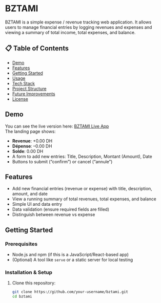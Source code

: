 # BZTAMI

BZTAMI is a simple expense / revenue tracking web application. It allows users to manage financial entries by logging revenues and expenses and viewing a summary of total income, total expenses, and balance.

## 📋 Table of Contents

- [Demo](#demo)  
- [Features](#features)  
- [Getting Started](#getting-started)  
- [Usage](#usage)  
- [Tech Stack](#tech-stack)  
- [Project Structure](#project-structure)  
- [Future Improvements](#future-improvements)  
- [License](#license)  

## Demo

You can see the live version here: [BZTAMI Live App](https://bztamiapp.netlify.app/)  
The landing page shows:

- **Revenue**: +0.00 DH  
- **Dépense**: –0.00 DH  
- **Solde**: 0.00 DH  
- A form to add new entries: Title, Description, Montant (Amount), Date  
- Buttons to submit (“confirm”) or cancel (“annule”)  

## Features

- Add new financial entries (revenue or expense) with title, description, amount, and date  
- View a running summary of total revenues, total expenses, and balance  
- Simple UI and data entry  
- Data validation (ensure required fields are filled)  
- Distinguish between revenue vs expense  

## Getting Started

### Prerequisites

- Node.js and npm (if this is a JavaScript/React-based app)  
- (Optional) A tool like `serve` or a static server for local testing  

### Installation & Setup

1. Clone this repository:

   ```bash
   git clone https://github.com/your-username/bztami.git
   cd bztami
